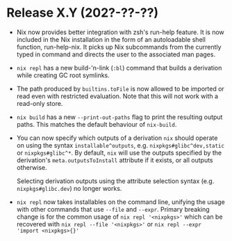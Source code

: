 # Release X.Y (202?-??-??)

* Nix now provides better integration with zsh's run-help feature. It is now
  included in the Nix installation in the form of an autoloadable shell
  function, run-help-nix. It picks up Nix subcommands from the currently typed
  in command and directs the user to the associated man pages.

* `nix repl` has a new build-'n-link (`:bl`) command that builds a derivation
  while creating GC root symlinks.

* The path produced by `builtins.toFile` is now allowed to be imported or read
  even with restricted evaluation. Note that this will not work with a
  read-only store.

* `nix build` has a new `--print-out-paths` flag to print the resulting output paths.
  This matches the default behaviour of `nix-build`.

* You can now specify which outputs of a derivation `nix` should
  operate on using the syntax `installable^outputs`,
  e.g. `nixpkgs#glibc^dev,static` or `nixpkgs#glibc^*`. By default,
  `nix` will use the outputs specified by the derivation's
  `meta.outputsToInstall` attribute if it exists, or all outputs
  otherwise.

  Selecting derivation outputs using the attribute selection syntax
  (e.g. `nixpkgs#glibc.dev`) no longer works.

* `nix repl` now takes installables on the command line, unifying the usage
  with other commands that use `--file` and `--expr`. Primary breaking change
  is for the common usage of `nix repl '<nixpkgs>'` which can be recovered with
  `nix repl --file '<nixpkgs>'` or `nix repl --expr 'import <nixpkgs>{}'`
